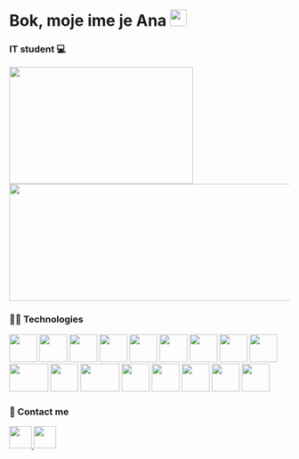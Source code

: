 # Bok, moje ime je Ana <img src="https://media.giphy.com/media/hvRJCLFzcasrR4ia7z/giphy.gif" width="30px"/>
### IT student 💻
<a href="https://github.com/CroAnna/github-readme-stats">
<img height="210px" width="330px" align="center" src="https://github-readme-stats-git-masterrstaa-rickstaa.vercel.app/api/top-langs/?username=croanna&layout=compact&langs_count=10&theme=vision-friendly-dark&bg_color=121212" />
<a href="https://github.com/CroAnna/convoychat">
  <img height="210px" width="510px" align="center" src="https://github-readme-stats-git-masterrstaa-rickstaa.vercel.app/api/?username=croanna&layout=compact&langs_count=10&theme=vision-friendly-dark&bg_color=121212" />
</a>
  
### 👩‍💻 Technologies
<a href="https://html.com/"><img height="50px" src="https://user-images.githubusercontent.com/25181517/117447535-f00a3a00-af3d-11eb-89bf-45aaf56dbaf1.png" /></a>
<a href="https://css-tricks.com/"><img height="50px" src="https://user-images.githubusercontent.com/25181517/117447663-0fa16280-af3e-11eb-8677-bcf8e4f8e298.png" /></a>
<a href="https://www.javascript.com/"><img height="50px" src="https://user-images.githubusercontent.com/25181517/117447155-6a868a00-af3d-11eb-9cfe-245df15c9f3f.png" /></a>
<a href="https://reactjs.org/"><img height="50px" src="https://upload.wikimedia.org/wikipedia/commons/thumb/a/a7/React-icon.svg/2300px-React-icon.svg.png" /></a>
<a href="https://angular.io/"><img height="50px" src="https://seeklogo.com/images/A/angular-logo-B76B1CDE98-seeklogo.com.png" /></a>
<a href="https://nodejs.org/en/"><img height="50px" src="https://nodejs.org/static/images/logos/nodejs-new-pantone-black.svg" /></a>
<a href="https://kotlinlang.org/"><img height="50px" src="https://seeklogo.com/images/K/kotlin-logo-6A9E0484CA-seeklogo.com.png" /></a>
<a href="https://docs.microsoft.com/en-us/dotnet/csharp/"><img height="50px" src="https://user-images.githubusercontent.com/25181517/121405384-444d7300-c95d-11eb-959f-913020d3bf90.png" /></a>
<a href="http://www.cplusplus.org/"><img height="50px" src="https://upload.wikimedia.org/wikipedia/commons/thumb/1/18/ISO_C%2B%2B_Logo.svg/1822px-ISO_C%2B%2B_Logo.svg.png" /></a>
<a href="https://dotnet.microsoft.com/en-us/"><img height="50px" width="70px" src="https://user-images.githubusercontent.com/25181517/121405947-e8371e80-c95d-11eb-9e81-432e077edd40.png" /></a>
<a href="https://git-scm.com/"><img height="50px" src="https://user-images.githubusercontent.com/25181517/117364277-fc4eb280-aebd-11eb-8769-a3583c6a2037.png" /></a>
<a href="https://www.mysql.com/"><img height="50px" width="70px" src="https://pngimg.com/uploads/mysql/mysql_PNG1.png" /></a>
<a href="https://www.postgresql.org/"><img height="50px"  src="https://user-images.githubusercontent.com/25181517/117208740-bfb78400-adf5-11eb-97bb-09072b6bedfc.png" /></a>
<a href="https://www.postman.com/"><img height="50px" src="https://uxwing.com/wp-content/themes/uxwing/download/brands-and-social-media/postman-icon.png" /></a>
<a href="https://www.figma.com/"><img height="50px" src="https://cdn-icons-png.flaticon.com/512/5968/5968705.png" /></a>
<a href="https://www.blender.org/"><img height="50px" src="https://iconarchive.com/download/i98223/dakirby309/simply-styled/Blender.ico" /></a>
<a href="https://www.adobe.com/products/photoshop.html"><img height="50px" src="https://upload.wikimedia.org/wikipedia/commons/thumb/2/20/Photoshop_CC_icon.png/615px-Photoshop_CC_icon.png" /></a>




### 📲 Contact me
<div >
<a href="https://www.linkedin.com/in/ana-%C5%A1karica-89805120b/">
<img height="40px" src="https://play-lh.googleusercontent.com/kMofEFLjobZy_bCuaiDogzBcUT-dz3BBbOrIEjJ-hqOabjK8ieuevGe6wlTD15QzOqw" /> </a>
<a href="https://www.instagram.com/croanna/">
<img height="40px" src="https://upload.wikimedia.org/wikipedia/commons/thumb/e/e7/Instagram_logo_2016.svg/220px-Instagram_logo_2016.svg.png" /> </a>

</div>
